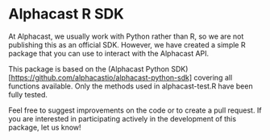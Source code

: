 # Alphacast R SDK

At Alphacast, we usually work with Python rather than R, so we are not publishing this as an official SDK. However, we have created a simple R package that you can use to interact with the Alphacast API.

This package is based on the (Alphacast Python SDK)[https://github.com/alphacastio/alphacast-python-sdk] covering all functions available. Only the methods used in alphacast-test.R have been fully tested.

Feel free to suggest improvements on the code or to create a pull request. If you are interested in participating actively in the development of this package, let us know!